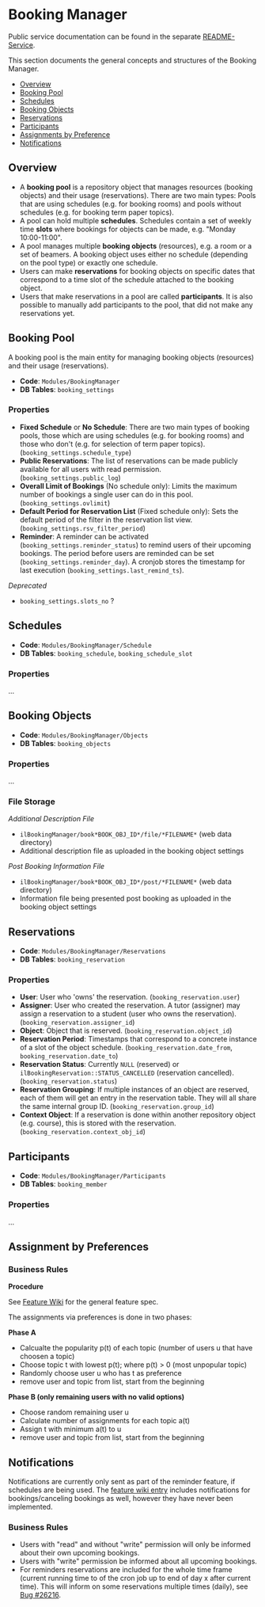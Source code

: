 # Booking Manager

Public service documentation can be found in the separate [README-Service](./README-Service.md).

This section documents the general concepts and structures of the Booking Manager. 

* [Overview](#overview)
* [Booking Pool](#booking-pool)
* [Schedules](#schedules)
* [Booking Objects](#booking-objects)
* [Reservations](#reservations)
* [Participants](#participants)
* [Assignments by Preference](#assignment-by-preferences)
* [Notifications](#notifications)

## Overview

* A **booking pool** is a repository object that manages resources (booking objects) and their usage (reservations). There are two main types: Pools that are using schedules (e.g. for booking rooms) and pools without schedules (e.g. for booking term paper topics).
* A pool can hold multiple **schedules**. Schedules contain a set of weekly time **slots** where bookings for objects can be made, e.g. "Monday 10:00-11:00".
* A pool manages multiple **booking objects** (resources), e.g. a room or a set of beamers. A booking object uses either no schedule (depending on the pool type) or exactly one schedule.
* Users can make **reservations** for booking objects on specific dates that correspond to a time slot of the schedule attached to the booking object.
* Users that make reservations in a pool are called **participants**. It is also possible to manually add participants to the pool, that did not make any reservations yet.

## Booking Pool

A booking pool is the main entity for managing booking objects (resources) and their usage (reservations).

* **Code**: `Modules/BookingManager`
* **DB Tables**: `booking_settings`

### Properties

* **Fixed Schedule** or **No Schedule**: There are two main types of booking pools, those which are using schedules (e.g. for booking rooms) and those who don't (e.g. for selection of term paper topics). (`booking_settings.schedule_type`)
* **Public Reservations**: The list of reservations can be made publicly available for all users with read permission. (`booking_settings.public_log`)
* **Overall Limit of Bookings** (No schedule only): Limits the maximum number of bookings a single user can do in this pool. (`booking_settings.ovlimit`)
* **Default Period for Reservation List** (Fixed schedule only): Sets the default period of the filter in the reservation list view. (`booking_settings.rsv_filter_period`)
* **Reminder**: A reminder can be activated (`booking_settings.reminder_status`) to remind users of their upcoming bookings. The period before users are reminded can be set (`booking_settings.reminder_day`). A cronjob stores the timestamp for last execution (`booking_settings.last_remind_ts`).

*Deprecated*

* `booking_settings.slots_no` ?

## Schedules

* **Code**: `Modules/BookingManager/Schedule`
* **DB Tables**: `booking_schedule`, `booking_schedule_slot`

### Properties

...

## Booking Objects

* **Code**: `Modules/BookingManager/Objects`
* **DB Tables**: `booking_objects`

### Properties

...

### File Storage

*Additional Description File*
- `ilBookingManager/book*BOOK_OBJ_ID*/file/*FILENAME*` (web data directory)
- Additional description file as uploaded in the booking object settings

*Post Booking Information File*
- `ilBookingManager/book*BOOK_OBJ_ID*/post/*FILENAME*` (web data directory)
- Information file being presented post booking as uploaded in the booking object settings

## Reservations

* **Code**: `Modules/BookingManager/Reservations`
* **DB Tables**: `booking_reservation`

### Properties

* **User**: User who 'owns' the reservation. (`booking_reservation.user`)
* **Assigner**: User who created the reservation. A tutor (assigner) may assign a reservation to a student (user who owns the reservation). (`booking_reservation.assigner_id`)
* **Object**: Object that is reserved. (`booking_reservation.object_id`) 
* **Reservation Period**: Timestamps that correspond to a concrete instance of a slot of the object schedule. (`booking_reservation.date_from`, `booking_reservation.date_to`)
* **Reservation Status**: Currently `NULL` (reserved) or `ilBookingReservation::STATUS_CANCELLED` (reservation cancelled). (`booking_reservation.status`)
* **Reservation Grouping**: If multiple instances of an object are reserved, each of them will get an entry in the reservation table. They will all share the same internal group ID. (`booking_reservation.group_id`)
* **Context Object**: If a reservation is done within another repository object (e.g. course), this is stored with the reservation. (`booking_reservation.context_obj_id`)

## Participants

* **Code**: `Modules/BookingManager/Participants`
* **DB Tables**: `booking_member`

### Properties

...

## Assignment by Preferences

### Business Rules

**Procedure**

See [Feature Wiki](https://docu.ilias.de/goto_docu_wiki_wpage_5688_1357.html) for the general feature spec.

The assignments via preferences is done in two phases:

**Phase A**

* Calcualte the popularity p(t) of each topic (number of users u that have choosen a topic)
* Choose topic t with lowest p(t); where p(t) > 0 (most unpopular topic)
* Randomly choose user u who has t as preference
* remove user and topic from list, start from the beginning

**Phase B (only remaining users with no valid options)**

* Choose random remaining user u
* Calculate number of assignments for each topic a(t)
* Assign t with minimum a(t) to u
* remove user and topic from list, start from the beginning

## Notifications

Notifications are currently only sent as part of the reminder feature, if schedules are being used. The [feature wiki entry](https://docu.ilias.de/goto_docu_wiki_wpage_3240_1357.html) includes notifications for bookings/canceling bookings as well, however they have never been implemented.

### Business Rules

- Users with "read" and without "write" permission will only be informed about their own upcoming bookings.
- Users with "write" permission be informed about all upcoming bookings.
- For reminders reservations are included for the whole time frame (current running time to of the cron job up to end of day x after current time). This will inform on some reservations multiple times (daily), see [Bug #26216](https://mantis.ilias.de/view.php?id=26216).

